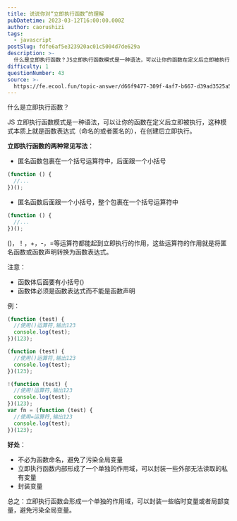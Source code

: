 ```yaml
---
title: 说说你对“立即执行函数”的理解
pubDatetime: 2023-03-12T16:00:00.000Z
author: caorushizi
tags:
  - javascript
postSlug: fdfe6af5e323920ac01c5004d7de629a
description: >-
  什么是立即执行函数？JS立即执行函数模式是一种语法，可以让你的函数在定义后立即被执行，这种模式本质上就是函数表达式（命名的或者匿名的），在创建后立即执行。**立即执行函数的两种常见写法**：*匿名函数
difficulty: 1
questionNumber: 43
source: >-
  https://fe.ecool.fun/topic-answer/d66f9477-309f-4af7-b667-d39ad3525a5b?orderBy=updateTime&order=desc&tagId=10
---
```


什么是立即执行函数？

JS 立即执行函数模式是一种语法，可以让你的函数在定义后立即被执行，这种模式本质上就是函数表达式（命名的或者匿名的），在创建后立即执行。

**立即执行函数的两种常见写法**：

- 匿名函数包裹在一个括号运算符中，后面跟一个小括号

```js
(function () {
  //...
})();
```

- 匿名函数后面跟一个小括号，整个包裹在一个括号运算符中

```js
(function () {
  //...
})();
```

()，！，+，-，=等运算符都能起到立即执行的作用，这些运算符的作用就是将匿名函数或函数声明转换为函数表达式。

注意：

- 函数体后面要有小括号()
- 函数体必须是函数表达式而不能是函数声明

例：

```js
(function (test) {
  //使用()运算符,输出123
  console.log(test);
})(123);

(function (test) {
  //使用()运算符,输出123
  console.log(test);
})(123);

!(function (test) {
  //使用!运算符,输出123
  console.log(test);
})(123);
var fn = (function (test) {
  //使用=运算符,输出123
  console.log(test);
})(123);
```

**好处**：

- 不必为函数命名，避免了污染全局变量
- 立即执行函数内部形成了一个单独的作用域，可以封装一些外部无法读取的私有变量
- 封装变量

总之：立即执行函数会形成一个单独的作用域，可以封装一些临时变量或者局部变量，避免污染全局变量。
